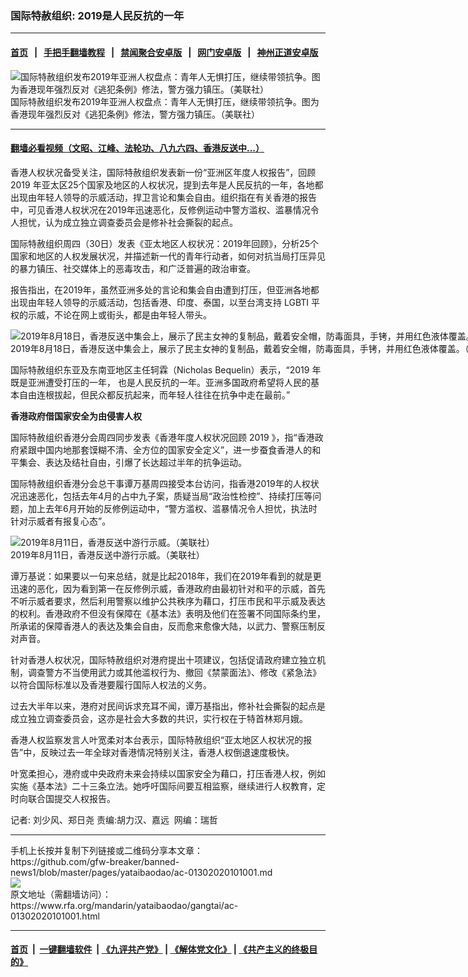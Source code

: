 ### 国际特赦组织: 2019是人民反抗的一年
------------------------

#### [首页](https://github.com/gfw-breaker/banned-news1/blob/master/README.md) &nbsp;&nbsp;|&nbsp;&nbsp; [手把手翻墙教程](https://github.com/gfw-breaker/guides/wiki) &nbsp;&nbsp;|&nbsp;&nbsp; [禁闻聚合安卓版](https://github.com/gfw-breaker/bn-android) &nbsp;&nbsp;|&nbsp;&nbsp; [网门安卓版](https://github.com/oGate2/oGate) &nbsp;&nbsp;|&nbsp;&nbsp; [神州正道安卓版](https://github.com/SzzdOgate/update) 



<div id="headerimg">
 <img alt="国际特赦组织发布2019年亚洲人权盘点：青年人无惧打压，继续带领抗争。图为香港现年强烈反对《逃犯条例》修法，警方强力镇压。（美联社）" src="https://www.rfa.org/mandarin/yataibaodao/gangtai/ac-01302020101001.html/M528003_8b4d.jpg/@@images/96cbf4f0-b7d9-4c91-bd72-2b0dabdac84e.jpeg" title="国际特赦组织发布2019年亚洲人权盘点：青年人无惧打压，继续带领抗争。图为香港现年强烈反对《逃犯条例》修法，警方强力镇压。（美联社）"/>
 <div id="headerimgcontents">
  <div id="headerimgcaption">
   <span>
    国际特赦组织发布2019年亚洲人权盘点：青年人无惧打压，继续带领抗争。图为香港现年强烈反对《逃犯条例》修法，警方强力镇压。（美联社）
   </span>
   <!-- zoomattribute -->
  </div>
  <!-- headerimgcaption -->
 </div>
 <!-- headerimagecontents -->
</div>

<hr/>


#### [翻墙必看视频（文昭、江峰、法轮功、八九六四、香港反送中...）](http://167.172.214.107/home.html)

<div id="storytext">
 <div>
  <div class="slot_header">
  </div>
 </div>
 <p>
 </p>
 <p>
  香港人权状况备受关注，国际特赦组织发表新一份“亚洲区年度人权报告”，回顾 2019 年亚太区25个国家及地区的人权状况，提到去年是人民反抗的一年，各地都出现由年轻人领导的示威活动，捍卫言论和集会自由。组织指在有关香港的报告中，可见香港人权状况在2019年迅速恶化，反修例运动中警方滥权、滥暴情况令人担忧，认为成立独立调查委员会是修补社会撕裂的起点。
 </p>
 <p>
  国际特赦组织周四（30日）发表《亚太地区人权状况：2019年回顾》，分析25个国家和地区的人权发展状况，并描述新一代的青年行动者，如何对抗当局打压异见的暴力镇压、社交媒体上的恶毒攻击，和广泛普遍的政治审查。
 </p>
 <p>
 </p>
 <p>
 </p>
 <p>
  报告指出，在2019年，虽然亚洲多处的言论和集会自由遭到打压，但亚洲各地都出现由年轻人领导的示威活动，包括香港、印度、泰国，以至台湾支持 LGBTI 平权的示威，不论在网上或街头，都是由年轻人带头。
 </p>
 <p>
 </p>
 <p>
  <div class="image-inline captioned" style="width:1500px;">
   <div style="width:1500px;">
    <img alt="2019年8月18日，香港反送中集会上，展示了民主女神的复制品，戴着安全帽，防毒面具，手铐，并用红色液体覆盖。（美联社）" src="https://www.rfa.org/mandarin/yataibaodao/gangtai/ac-01302020101001.html/AP_19230242609969.jpg" title="2019年8月18日，香港反送中集会上，展示了民主女神的复制品，戴着安全帽，防毒面具，手铐，并用红色液体覆盖。（美联社）"/>
   </div>
   <div class="image-caption">
    <span style="width:1500px;">
     2019年8月18日，香港反送中集会上，展示了民主女神的复制品，戴着安全帽，防毒面具，手铐，并用红色液体覆盖。（美联社）
    </span>
    <span class="copyright">
    </span>
   </div>
  </div>
 </p>
 <p>
  国际特赦组织东亚及东南亚地区主任轲霖（Nicholas Bequelin）表示，“2019 年既是亚洲遭受打压的一年， 也是人民反抗的一年。亚洲多国政府希望将人民的基本自由连根拔起，但民众都反抗起来，而年轻人往往在抗争中走在最前。”
 </p>
 <p>
  <b>
   香港政府借国家安全为由侵害人权
  </b>
 </p>
 <p>
  国际特赦组织香港分会周四同步发表《香港年度人权状况回顾 2019 》，指“香港政府紧跟中国内地那套馍糊不清、全方位的国家安全定义”，进一步蚕食香港人的和平集会、表达及结社自由，引爆了长达超过半年的抗争运动。
 </p>
 <p>
  国际特赦组织香港分会总干事谭万基周四接受本台访问，指香港2019年的人权状况迅速恶化，包括去年4月的占中九子案，质疑当局“政治性检控”、持续打压等问题，加上去年6月开始的反修例运动中，“警方滥权、滥暴情况令人担忧，执法时针对示威者有报复心态”。
 </p>
 <p>
 </p>
 <p>
  <div class="image-inline captioned" style="width:1500px;">
   <div style="width:1500px;">
    <img alt="2019年8月11日，香港反送中游行示威。（美联社）" src="https://www.rfa.org/mandarin/yataibaodao/gangtai/ac-01302020101001.html/AP_19223295268089.jpg" title="2019年8月11日，香港反送中游行示威。（美联社）"/>
   </div>
   <div class="image-caption">
    <span style="width:1500px;">
     2019年8月11日，香港反送中游行示威。（美联社）
    </span>
    <span class="copyright">
    </span>
   </div>
  </div>
 </p>
 <p>
  谭万基说：如果要以一句来总结，就是比起2018年，我们在2019年看到的就是更迅速的恶化，因为看到第一在反修例示威，香港政府由最初针对和平的示威，首先不听示威者要求，然后利用警察以维护公共秩序为藉口，打压市民和平示威及表达的权利。香港政府不但没有保障在《基本法》表明及他们在签署不同国际条约里，所承诺的保障香港人的表达及集会自由，反而愈来愈像大陆，以武力、警察压制反对声音。
 </p>
 <p>
  针对香港人权状况，国际特赦组织对港府提出十项建议，包括促请政府建立独立机制，调查警方不当使用武力或其他滥权行为、撤回《禁蒙面法》、修改《紧急法》以符合国际标准以及香港要履行国际人权法的义务。
 </p>
 <p>
  过去大半年以来，港府对民间诉求充耳不闻，谭万基指出，修补社会撕裂的起点是成立独立调查委员会，这亦是社会大多数的共识，实行权在于特首林郑月娥。
 </p>
 <p>
  香港人权监察发言人叶宽柔对本台表示，国际特赦组织“亚太地区人权状况的报告”中，反映过去一年全球对香港情况特别关注，香港人权倒退速度极快。
 </p>
 <p>
  叶宽柔担心，港府或中央政府未来会持续以国家安全为藉口，打压香港人权，例如实施《基本法》二十三条立法。她呼吁国际间要互相监察，继续进行人权教育，定时向联合国提交人权报告。
 </p>
 <p>
 </p>
 <p>
  记者: 刘少风、郑日尧 责编:胡力汉、嘉远  网编：瑞哲
 </p>
</div>

<hr/>
手机上长按并复制下列链接或二维码分享本文章：<br/>
https://github.com/gfw-breaker/banned-news1/blob/master/pages/yataibaodao/ac-01302020101001.md <br/>
<a href='https://github.com/gfw-breaker/banned-news1/blob/master/pages/yataibaodao/ac-01302020101001.md'><img src='https://github.com/gfw-breaker/banned-news1/blob/master/pages/yataibaodao/ac-01302020101001.md.png'/></a> <br/>
原文地址（需翻墙访问）：https://www.rfa.org/mandarin/yataibaodao/gangtai/ac-01302020101001.html


------------------------
#### [首页](https://github.com/gfw-breaker/banned-news1/blob/master/README.md) &nbsp;|&nbsp; [一键翻墙软件](https://github.com/gfw-breaker/nogfw/blob/master/README.md) &nbsp;| [《九评共产党》](https://github.com/gfw-breaker/9ping.md/blob/master/README.md#九评之一评共产党是什么) | [《解体党文化》](https://github.com/gfw-breaker/jtdwh.md/blob/master/README.md) | [《共产主义的终极目的》](https://github.com/gfw-breaker/gczydzjmd.md/blob/master/README.md)


<img src='http://gfw-breaker.win/banned-news/pages/yataibaodao/ac-01302020101001.md' width='0px' height='0px'/>